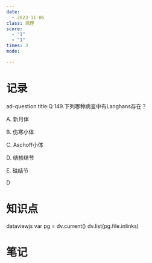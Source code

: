 ```yaml
---
date:
  - 2023-11-06
class: 病理
score:
  - "1"
  - "1"
times: 3
mode:

---
```



记录
==
ad-question
title:Q
149.下列哪种病变中有Langhans存在？

A. 新月体

B. 伤寒小体

C. Aschoff小体

D. 结核结节

E. 硅结节



D


知识点
==
dataviewjs
var pg = dv.current()
dv.list(pg.file.inlinks)


笔记
==